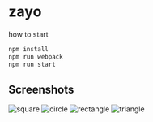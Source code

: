 # zayo

how to start

```bash
npm install
npm run webpack
npm run start
```

## Screenshots
![square](https://user-images.githubusercontent.com/44857942/128054253-9c0f4e9e-6f8e-4176-8ce4-b590c30bb09b.png)
![circle](https://user-images.githubusercontent.com/44857942/128054269-af3171bf-64a2-4339-80ca-864a74b8c091.png)
![rectangle](https://user-images.githubusercontent.com/44857942/128054274-88b94bf1-cea9-41fb-88bf-1e2a2ffaaedf.png)
![triangle](https://user-images.githubusercontent.com/44857942/128054281-45dc9e6e-3e3b-4c27-aa4c-79d28b4f3b03.png)
